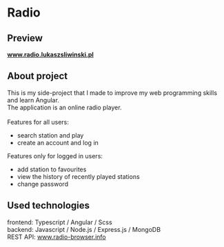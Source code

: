 # Radio

## Preview

<b>www.radio.lukaszsliwinski.pl</b>

## About project

This is my side-project that I made to improve my web programming skills and learn Angular.<br>
The application is an online radio player.<br><br>
Features for all users:

- search station and play
- create an account and log in
  <br>

Features only for logged in users:

- add station to favourites
- view the history of recently played stations
- change password

## Used technologies

frontend: Typescript / Angular / Scss<br>
backend: Javascript / Node.js / Express.js / MongoDB<br>
REST API: www.radio-browser.info
